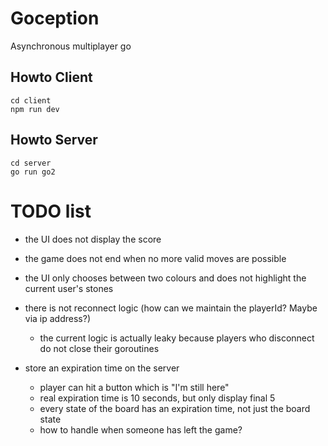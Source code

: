 # Goception
Asynchronous multiplayer go

## Howto Client
```
cd client
npm run dev
```

## Howto Server
```
cd server
go run go2
```

# TODO list
* the UI does not display the score
* the game does not end when no more valid moves are possible
* the UI only chooses between two colours and does not highlight the current user's stones
* there is not reconnect logic (how can we maintain the playerId? Maybe via ip address?)
  * the current logic is actually leaky because players who disconnect do not close their goroutines

* store an expiration time on the server
  * player can hit a button which is "I'm still here"
  * real expiration time is 10 seconds, but only display final 5
  * every state of the board has an expiration time, not just the board state
  * how to handle when someone has left the game?